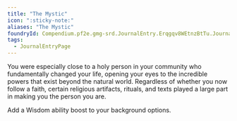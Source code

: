 ```yaml
---
title: "The Mystic"
icon: ":sticky-note:"
aliases: "The Mystic"
foundryId: Compendium.pf2e.gmg-srd.JournalEntry.Erqgqv8WEtnzBtTu.JournalEntryPage.4bwbqQcpq9FOnGzm
tags:
  - JournalEntryPage
---
```

You were especially close to a holy person in your community who fundamentally changed your life, opening your eyes to the incredible powers that exist beyond the natural world. Regardless of whether you now follow a faith, certain religious artifacts, rituals, and texts played a large part in making you the person you are.

Add a Wisdom ability boost to your background options.
